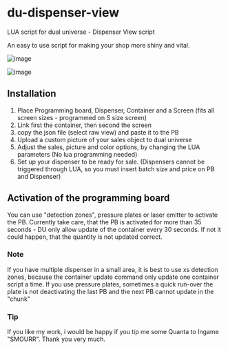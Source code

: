 # du-dispenser-view
LUA script for dual universe - Dispenser View script

An easy to use script for making your shop more shiny and vital.

![image](https://github.com/makerlu/du-dispenser-view/blob/main/pictures/dispenser-view1.jpg)

![image](https://github.com/makerlu/du-dispenser-view/blob/main/pictures/dispenser-view2.jpg)

## Installation
1. Place Programming board, Dispenser, Container and a Screen (fits all screen sizes - programmed on S size screen)
2. Link first the container, then second the screen
3. copy the json file (select raw view) and paste it to the PB
4. Upload a custom picture of your sales object to dual universe
4. Adjust the sales, picture and color options, by changing the LUA parameters (No lua programming needed)
5. Set up your dispenser to be ready for sale. (Dispensers cannot be triggered through LUA, so you must insert batch size and price on PB and Dispenser)

## Activation of the programming board
You can use "detection zones", pressure plates or laser emitter to activate the PB.
Currently take care, that the PB is activated for more than 35 seconds - DU only allow update of the container every 30 seconds.
If not it could happen, that the quantity is not updated correct.
### Note
If you have multiple dispenser in a small area, it is best to use xs detection zones, because the container update command only update one container script a time.
If you use pressure plates, sometimes a quick run-over the plate is not deactivating the last PB and the next PB cannot update in the "chunk"


### Tip
If you like my work, i would be happy if you tip me some Quanta to Ingame "SMOURR". Thank you very much.
